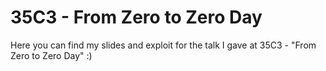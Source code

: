 # 35C3 - From Zero to Zero Day
Here you can find my slides and exploit for the talk I gave at 35C3 - "From Zero to Zero Day" :)
